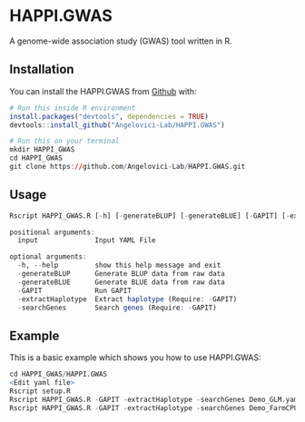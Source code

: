 # HAPPI.GWAS

<!-- badges: start -->
<!-- badges: end -->

A genome-wide association study (GWAS) tool written in R.

## Installation

You can install the HAPPI.GWAS from [Github](https://github.com/Angelovici-Lab/HAPPI.GWAS) with:

``` r
# Run this inside R environment
install.packages("devtools", dependencies = TRUE)
devtools::install_github("Angelovici-Lab/HAPPI.GWAS")
```

``` r
# Run this on your terminal
mkdir HAPPI_GWAS
cd HAPPI_GWAS
git clone https://github.com/Angelovici-Lab/HAPPI.GWAS.git
```

## Usage

``` r
Rscript HAPPI_GWAS.R [-h] [-generateBLUP] [-generateBLUE] [-GAPIT] [-extractHaplotype] [-searchGenes] input

positional arguments:
  input              Input YAML File

optional arguments:
  -h, --help         show this help message and exit
  -generateBLUP      Generate BLUP data from raw data
  -generateBLUE      Generate BLUE data from raw data
  -GAPIT             Run GAPIT
  -extractHaplotype  Extract haplotype (Require: -GAPIT)
  -searchGenes       Search genes (Require: -GAPIT)
```

## Example

This is a basic example which shows you how to use HAPPI.GWAS:

``` r
cd HAPPI_GWAS/HAPPI.GWAS
<Edit yaml file>
Rscript setup.R
Rscript HAPPI_GWAS.R -GAPIT -extractHaplotype -searchGenes Demo_GLM.yaml
Rscript HAPPI_GWAS.R -GAPIT -extractHaplotype -searchGenes Demo_FarmCPU.yaml
```
